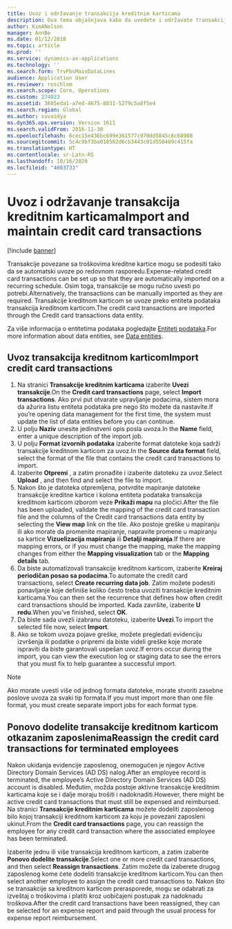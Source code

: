 ```yaml
---
title: Uvoz i održavanje transakcija kreditnim karticama
description: Ova tema objašnjava kako da uvedete i održavate transakcije kreditne kartice povezane sa troškovima. Ove transakcije se mogu podesiti tako da se automatski uvoze po redovnom rasporedu ili se mogu ručno uvesti po potrebi.
author: KimANelson
manager: AnnBe
ms.date: 01/12/2018
ms.topic: article
ms.prod: ''
ms.service: dynamics-ax-applications
ms.technology: ''
ms.search.form: TrvPbsMainDataLines
audience: Application User
ms.reviewer: roschlom
ms.search.scope: Core, Operations
ms.custom: 274023
ms.assetid: 3605eda1-a7ed-4675-8031-5279c5a8f5e4
ms.search.region: Global
ms.author: suvaidya
ms.dyn365.ops.version: Version 1611
ms.search.validFrom: 2016-11-30
ms.openlocfilehash: 6cec15e436bc699e361577c970dd5845c6c68908
ms.sourcegitcommit: 5c4c9bf3ba018562d6cb3443c01d550489c415fa
ms.translationtype: HT
ms.contentlocale: sr-Latn-RS
ms.lasthandoff: 10/16/2020
ms.locfileid: "4083733"
---
```

# <a name="import-and-maintain-credit-card-transactions"></a><span data-ttu-id="00711-104">Uvoz i održavanje transakcija kreditnim karticama</span><span class="sxs-lookup"><span data-stu-id="00711-104">Import and maintain credit card transactions</span></span>

[!include [banner](../includes/banner.md)]

<span data-ttu-id="00711-105">Transakcije povezane sa troškovima kreditne kartice mogu se podesiti tako da se automatski uvoze po redovnom rasporedu.</span><span class="sxs-lookup"><span data-stu-id="00711-105">Expense-related credit card transactions can be set up so that they are automatically imported on a recurring schedule.</span></span> <span data-ttu-id="00711-106">Osim toga, transakcije se mogu ručno uvesti po potrebi.</span><span class="sxs-lookup"><span data-stu-id="00711-106">Alternatively, the transactions can be manually imported as they are required.</span></span> <span data-ttu-id="00711-107">Transakcije kreditnom karticom se uvoze preko entiteta podataka transakcija kreditnom karticom.</span><span class="sxs-lookup"><span data-stu-id="00711-107">The credit card transactions are imported through the Credit card transactions data entity.</span></span>

<span data-ttu-id="00711-108">Za više informacija o entitetima podataka pogledajte [Entiteti podataka](https://docs.microsoft.com/dynamics365/fin-ops-core/dev-itpro/data-entities/data-entities).</span><span class="sxs-lookup"><span data-stu-id="00711-108">For more information about data entities, see [Data entities](https://docs.microsoft.com/dynamics365/fin-ops-core/dev-itpro/data-entities/data-entities).</span></span>

## <a name="import-credit-card-transactions"></a><span data-ttu-id="00711-109">Uvoz transakcija kreditnom karticom</span><span class="sxs-lookup"><span data-stu-id="00711-109">Import credit card transactions</span></span>

1. <span data-ttu-id="00711-110">Na stranici **Transakcije kreditnim karticama** izaberite **Uvezi transakcije**.</span><span class="sxs-lookup"><span data-stu-id="00711-110">On the **Credit card transactions** page, select **Import transactions**.</span></span> <span data-ttu-id="00711-111">Ako prvi put otvarate upravljanje podacima, sistem mora da ažurira listu entiteta podataka pre nego što možete da nastavite.</span><span class="sxs-lookup"><span data-stu-id="00711-111">If you’re opening data management for the first time, the system must update the list of data entities before you can continue.</span></span>
2. <span data-ttu-id="00711-112">U polju **Naziv** unesite jedinstveni opis posla uvoza.</span><span class="sxs-lookup"><span data-stu-id="00711-112">In the **Name** field, enter a unique description of the import job.</span></span>
3. <span data-ttu-id="00711-113">U polju **Format izvornih podataka** izaberite format datoteke koja sadrži transakcije kreditnom karticom za uvoz.</span><span class="sxs-lookup"><span data-stu-id="00711-113">In the **Source data format** field, select the format of the file that contains the credit card transactions to import.</span></span>
4. <span data-ttu-id="00711-114">Izaberite **Otpremi** , a zatim pronađite i izaberite datoteku za uvoz.</span><span class="sxs-lookup"><span data-stu-id="00711-114">Select **Upload** , and then find and select the file to import.</span></span>
5. <span data-ttu-id="00711-115">Nakon što je datoteka otpremljena, potvrdite mapiranje datoteke transakcije kreditne kartice i kolona entiteta podataka transakcija kreditnom karticom izborom veze **Prikaži mapu** na pločici.</span><span class="sxs-lookup"><span data-stu-id="00711-115">After the file has been uploaded, validate the mapping of the credit card transaction file and the columns of the Credit card transactions data entity by selecting the **View map** link on the tile.</span></span> <span data-ttu-id="00711-116">Ako postoje greške u mapiranju ili ako morate da promenite mapiranje, napravite promene u mapiranju sa kartice **Vizuelizacija mapiranja** ili **Detalji mapiranja**.</span><span class="sxs-lookup"><span data-stu-id="00711-116">If there are mapping errors, or if you must change the mapping, make the mapping changes from either the **Mapping visualization** tab or the **Mapping details** tab.</span></span>
6. <span data-ttu-id="00711-117">Da biste automatizovali transakcije kreditnom karticom, izaberite **Kreiraj periodičan posao sa podacima**.</span><span class="sxs-lookup"><span data-stu-id="00711-117">To automate the credit card transactions, select **Create recurring data job**.</span></span> <span data-ttu-id="00711-118">Zatim možete podesiti ponavljanje koje definiše koliko često treba uvoziti transakcije kreditnim karticama.</span><span class="sxs-lookup"><span data-stu-id="00711-118">You can then set the recurrence that defines how often credit card transactions should be imported.</span></span> <span data-ttu-id="00711-119">Kada završite, izaberite **U redu**.</span><span class="sxs-lookup"><span data-stu-id="00711-119">When you’ve finished, select **OK**.</span></span>
7. <span data-ttu-id="00711-120">Da biste sada uvezli izabranu datoteku, izaberite **Uvezi**.</span><span class="sxs-lookup"><span data-stu-id="00711-120">To import the selected file now, select **Import**.</span></span>
8. <span data-ttu-id="00711-121">Ako se tokom uvoza pojave greške, možete pregledati evidenciju izvršenja ili podatke o pripremi da biste videli greške koje morate ispraviti da biste garantovali uspešan uvoz.</span><span class="sxs-lookup"><span data-stu-id="00711-121">If errors occur during the import, you can view the execution log or staging data to see the errors that you must fix to help guarantee a successful import.</span></span>

> [!NOTE]
> <span data-ttu-id="00711-122">Ako morate uvesti više od jednog formata datoteke, morate stvoriti zasebne poslove uvoza za svaki tip formata.</span><span class="sxs-lookup"><span data-stu-id="00711-122">If you must import more than one file format, you must create separate import jobs for each format type.</span></span>

## <a name="reassign-the-credit-card-transactions-for-terminated-employees"></a><span data-ttu-id="00711-123">Ponovo dodelite transakcije kreditnom karticom otkazanim zaposlenima</span><span class="sxs-lookup"><span data-stu-id="00711-123">Reassign the credit card transactions for terminated employees</span></span>

<span data-ttu-id="00711-124">Nakon ukidanja evidencije zaposlenog, onemogućen je njegov Active Directory Domain Services (AD DS) nalog.</span><span class="sxs-lookup"><span data-stu-id="00711-124">After an employee record is terminated, the employee’s Active Directory Domain Services (AD DS) account is disabled.</span></span> <span data-ttu-id="00711-125">Međutim, možda postoje aktivne transakcije kreditnim karticama koje se i dalje moraju trošiti i nadoknaditi.</span><span class="sxs-lookup"><span data-stu-id="00711-125">However, there might be active credit card transactions that must still be expensed and reimbursed.</span></span> <span data-ttu-id="00711-126">Na stranici **Transakcije kreditnim karticama** možete dodeliti zaposlenog bilo kojoj transakciji kreditnom karticom za koju je povezani zaposleni ukinut.</span><span class="sxs-lookup"><span data-stu-id="00711-126">From the **Credit card transactions** page, you can reassign the employee for any credit card transaction where the associated employee has been terminated.</span></span>

<span data-ttu-id="00711-127">Izaberite jednu ili više transakcija kreditnom karticom, a zatim izaberite **Ponovo dodelite transakcije**.</span><span class="sxs-lookup"><span data-stu-id="00711-127">Select one or more credit card transactions, and then select **Reassign transactions**.</span></span> <span data-ttu-id="00711-128">Zatim možete da izaberete drugog zaposlenog kome ćete dodeliti transakcije kreditnom karticom.</span><span class="sxs-lookup"><span data-stu-id="00711-128">You can then select another employee to assign the credit card transactions to.</span></span> <span data-ttu-id="00711-129">Nakon što se transakcije sa kreditnom karticom prerasporede, mogu se odabrati za izveštaj o troškovima i platiti kroz uobičajeni postupak za nadoknadu troškova.</span><span class="sxs-lookup"><span data-stu-id="00711-129">After the credit card transactions have been reassigned, they can be selected for an expense report and paid through the usual process for expense report reimbursement.</span></span>
